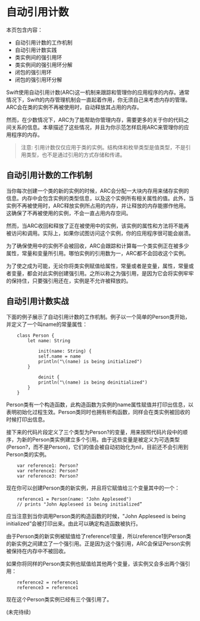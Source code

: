 # 自动引用计数

本页包含内容：

-   自动引用计数的工作机制
-   自动引用计数实践
-   类实例间的强引用环
-   类实例间的强引用环分解
-   闭包的强引用环
-   闭包的强引用环分解

Swift使用自动引用计数(ARC)这一机制来跟踪和管理你的应用程序的内存。通常情况下，Swift的内存管理机制会一直起着作用，你无须自己来考虑内存的管理。ARC会在类的实例不再被使用时，自动释放其占用的内存。

然而，在少数情况下，ARC为了能帮助你管理内存，需要更多的关于你的代码之间关系的信息。本章描述了这些情况，并且为你示范怎样启用ARC来管理你的应用程序的内存。

> 注意: 引用计数仅仅应用于类的实例。结构体和枚举类型是值类型，不是引用类型，也不是通过引用的方式存储和传递。

## 自动引用计数的工作机制

当你每次创建一个类的新的实例的时候，ARC会分配一大块内存用来储存实例的信息。内存中会包含实例的类型信息，以及这个实例所有相关属性的值。此外，当实例不再被使用时，ARC释放实例所占用的内存，并让释放的内存能挪作他用。这确保了不再被使用的实例，不会一直占用内存空间。

然而，当ARC收回和释放了正在被使用中的实例，该实例的属性和方法将不能再被访问和调用。实际上，如果你试图访问这个实例，你的应用程序很可能会崩溃。

为了确保使用中的实例不会被回收，ARC会跟踪和计算每一个类实例正在被多少属性，常量和变量所引用。哪怕实例的引用数为一，ARC都不会回收这个实例。

为了使之成为可能，无论你将类实例赋值给属性，常量或者是变量，属性，常量或者变量，都会对此实例创建强引用。之所以称之为强引用，是因为它会将实例牢牢的保持住，只要强引用还在，实例是不允许被释放的。

## 自动引用计数实战

下面的例子展示了自动引用计数的工作机制。例子以一个简单的Person类开始，并定义了一个叫name的常量属性：

		class Person {
    		let name: String

				init(name: String) {
        		self.name = name
        		println("\(name) is being initialized")
    		}
    		
				deinit {
        		println("\(name) is being deinitialized")
    		}
		}

Person类有一个构造函数，此构造函数为实例的name属性赋值并打印出信息，以表明初始化过程生效。Person类同时也拥有析构函数，同样会在类实例被回收的时候打印出信息。

接下来的代码片段定义了三个类型为Person?的变量，用来按照代码片段中的顺序，为新的Person类实例建立多个引用。由于这些变量是被定义为可选类型(Person?，而不是Person)，它们的值会被自动初始化为nil，目前还不会引用到Person类的实例。

		var reference1: Person?
		var reference2: Person?
		var reference3: Person?

现在你可以创建Person类的新实例，并且将它赋值给三个变量其中的一个：

		reference1 = Person(name: "John Appleseed")
		// prints "John Appleseed is being initialized”

应当注意到当你调用Person类的构造函数的时候，"John Appleseed is being initialized”会被打印出来。由此可以确定构造函数被执行。

由于Person类的新实例被赋值给了reference1变量，所以reference1到Person类的新实例之间建立了一个强引用。正是因为这个强引用，ARC会保证Person实例被保持在内存中不被回收。

如果你将同样的Person类实例也赋值给其他两个变量，该实例又会多出两个强引用：

		reference2 = reference1
		reference3 = reference1

现在这个Person类实例已经有三个强引用了。

(未完待续)
